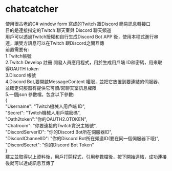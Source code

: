 # chatcatcher
使用很古老的C# window form 寫成的Twitch 跟Discord 簡易訊息轉接口  
目的是連接指定的Twitch 聊天室與 Discord 聊天頻道  
用戶可以透過Twitch授權和自行生成Discord Bot APP 後，使用本程式進行串連，讓雙方訊息可以在Twitch 跟Discord之間互傳  
前置需要有:  
1.Twitch帳號  
2.Twitch Develop 註冊 開發人員應用程式，用於生成用戶端 ID和密碼，用來取得OAUTH token  
3.Discord 帳號  
4.Discord Bot,要開啟MessageContent 權限，並把它放置到要連結的伺服器，並確定伺服器有提供它可讀/寫聊天室訊息權限  
5.一個json 參數檔，包含以下參數:  
{  
  "Username": "Twitch機械人用戶端 ID",  
  "Secret": "Twitch機械人用戶端密碼",  
  "Oath2token":"你的OAUTH2.0TOKEN",  
  "Chatroom": "你要連接的Twitch實況主帳號",  
  "DiscordServerID": "你的Discord Bot所在伺服器ID",  
  "DiscordChannelID": "你的Discord Bot所在頻道ID(要在同一個伺服器下哦)",  
  "DiscordSecret": "你的Discord Bot Token"  
}  
建立並取得以上資料後，用戶打閞程式，引用參數檔後，按下開始連結，成功連接後就可以達成訊息互傳了
